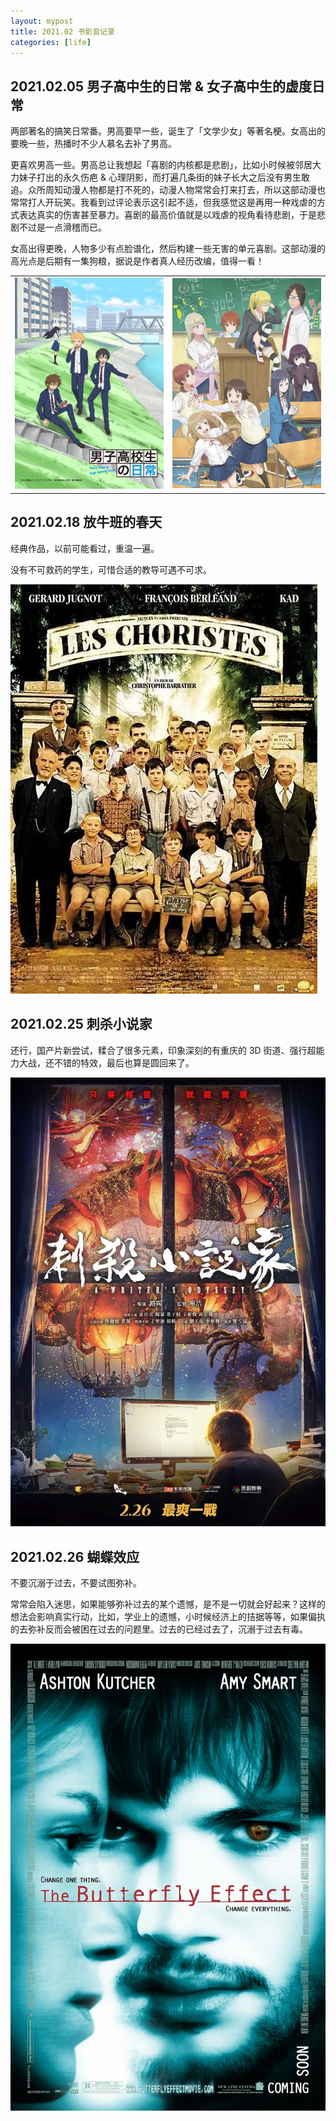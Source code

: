 ```yaml
---
layout: mypost
title: 2021.02 书影音记录
categories: [life]
---
```


## 2021.02.05 男子高中生的日常 & 女子高中生的虚度日常

两部著名的搞笑日常番。男高要早一些，诞生了「文学少女」等著名梗。女高出的要晚一些，热播时不少人慕名去补了男高。

更喜欢男高一些。男高总让我想起「喜剧的内核都是悲剧」，比如小时候被邻居大力妹子打出的永久伤疤 & 心理阴影，而打遍几条街的妹子长大之后没有男生敢追。众所周知动漫人物都是打不死的，动漫人物常常会打来打去，所以这部动漫也常常打人开玩笑。我看到过评论表示这引起不适，但我感觉这是再用一种戏虐的方式表达真实的伤害甚至暴力。喜剧的最高价值就是以戏虐的视角看待悲剧，于是悲剧不过是一点滑稽而已。

女高出得更晚，人物多少有点脸谱化，然后构建一些无害的单元喜剧。这部动漫的高光点是后期有一集狗粮，据说是作者真人经历改编，值得一看！

<center>
<table> <tr>
<td> <a>
<img src="../posts/2021-02-01-cover/dk.webp" width="500px" alt=""/>
</a> </td>
<td> <a>
<img src="../posts/2021-02-01-cover/jk.webp" width="500px" alt=""/>
</a> </td>
</tr> </table>
</center>

## 2021.02.18 放牛班的春天

经典作品，以前可能看过，重温一遍。

没有不可救药的学生，可惜合适的教导可遇不可求。

![](../posts/2021-02-01-cover/fangniuban.webp)

## 2021.02.25 刺杀小说家

还行，国产片新尝试，糅合了很多元素，印象深刻的有重庆的 3D 街道、强行超能力大战，还不错的特效，最后也算是圆回来了。

![](../posts/2021-02-01-cover/a-writers-odyssey.webp)

## 2021.02.26 蝴蝶效应

不要沉溺于过去，不要试图弥补。

常常会陷入迷思，如果能够弥补过去的某个遗憾，是不是一切就会好起来？这样的想法会影响真实行动，比如，学业上的遗憾，小时候经济上的拮据等等，如果偏执的去弥补反而会被困在过去的问题里。过去的已经过去了，沉溺于过去有毒。

![](../posts/2021-02-01-cover/butterfly.webp)
